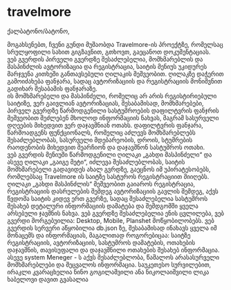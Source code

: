 # travelmore
ქალბატონო/ბატონო, 
 
მოგახსენებთ, ჩვენი  გუნდი მუშაობდა Travelmore-ის პროექტზე, რომელსაც სრულყოფილი სახით გიგზავნით, გთხოვთ, გაეცანოთ დოკუმენტაციას.   
ვებ გვერდის პირველი გვერდზე შესაძლებელია, მომხმარებლის და მასპინძლის ავტორიზაცია და რეგისტრაცია, საიტის მენიუს უკიდურეს მარჯვენა კითხეში განთავსებული ღილაკის მეშვეობით.
ღილაკზე დაჭერით გამოიძახება ფანჯარა, სადაც ავტორიზაციის და რეგისტრაციის მონიშვნით გადიხარ შესაბამის ფანჯარაზე.  
ის მომხმარებელი და მასპინძელი, რომელიც არ არის რეგისტირიებული საიტიზე, ვერ გაივლიან ავტორიზაციას, შესაბამისად, მომხმარებები, პირველ გვერდზე წარმოდგენილი სასტუმროების დაფილტვრის ფანჯრის მეშვეობით შეძლებენ მხოლოდ ინფორმაციის ნახვას, მაგრამ სასურველი დღეების მიხედვით  ვერ დაჯავშნიან ოთახს. 
დაფილტვრის ფანჯარა, წარმოადგენს ფუნქციონალს, რომელიც აძლევს მომხმარებლებს შესაძლებლობას, სასურველი მდებარეობის, დროის, სტუმრების რაოდენობის მიხედვით შეარჩიონ და დაჯავშნონ სასტუმროს ოთახი.  
ვებ გვერდის მენიუში წარმოდგენილი ღილაკი „გახდი მასპინძელი“ და ასევე ღილაკი „გაიგე მეტი“, იძლევა შესაძლებლობას, საიტის მომხმარებელი გადავიდეს ახალ გვრდზე, გაეცნოს იმ უპირატესობებს, რომლებსაც Travelmore ის საიტზე  სასტუროს  რეგისტრაციით მიიღებს. ღილაკი „გახდი მასპინძლის“ მეშვეობით გაიაროს რეგისტრაცია, რეგისტრაციის დასრულების შემდეგ ავტორიზაციის გავლის შემდეგ, აქვს წვდომა საიტის კიდევ  ერთ გვერზე, სადაც შესაძლებელია სასტუმროს შესახებ დეტალური ინფორმაციის დამატება და შემდგომში ყველა არსებული ჯავშნის ნახვა. 
ვებ გვერდზე შესაძლებელია ენის ცვლილება,  ვებ გვერდი  მორგებუილია: Desktop, Mobile, Planshet მოწყობილობებს. 
ვებ გვერდის სერვერი აწყობილია db.json ზე, შესაბამისად  ინახავს ყველა იმ მონაცემს და ინფორმაციას, მაგალითად როგორებიცაა: საიტზე რეგისტრაციის, ავტორიზაციის, სასტუმროს დამატების, ოთახების დაჯავშნის, თავისუფალი და დაჯავშნილი ოთახების შესახებ ინფორმაცია. ასევე system Meneger - ს აქვს შესაძლებლობა, წაშალოს არასასურველი მომხმარებლები და შეცვალოს ინფორმაცია. 
საუკეთესო სურვილებით, 
ირაკლი კვარაცხელია 
ნინო გოგილაშვილი 
ანა ნიკოლაიშვილი 
ლიკა ხაბელოვი 
დავით გვასალია 
 

